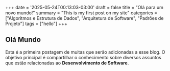 +++
date = '2025-05-24T00:13:03-03:00'
draft = false
title = "Olá para um novo mundo!" 
summary = "This is my first post on my site"
categories = ["Algoritmos e Estrutura de Dados", "Arquitetura de Software", "Padrões de Projeto"]
tags = ["hello"]
+++

## Olá Mundo

Esta é a primeira postagem de muitas que serão adicionadas a esse blog. O objetivo principal é compartilhar o conhecimento sobre diversos assuntos que estão relacionadas ao **Desenvolvimento de Software**. 